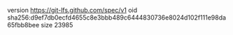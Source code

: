 version https://git-lfs.github.com/spec/v1
oid sha256:d9ef7db0ecfd4655c8e3bbb489c6444830736e8024d102f111e98da65fbb8bee
size 23985
